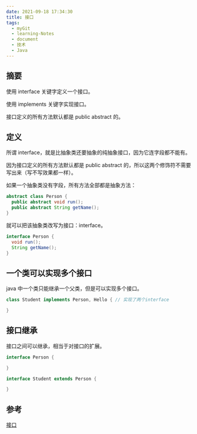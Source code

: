 ```yaml
---
date: 2021-09-18 17:34:30
title: 接口
tags:
  - myGit
  - learning-Notes
  - document
  - 技术
  - Java
---
```


## 摘要

使用 interface 关键字定义一个接口。

使用 implements 关键字实现接口。

接口定义的所有方法默认都是 public abstract 的。

## 定义

所谓 interface，就是比抽象类还要抽象的纯抽象接口，因为它连字段都不能有。

因为接口定义的所有方法默认都是 public abstract 的，所以这两个修饰符不需要写出来（写不写效果都一样）。

如果一个抽象类没有字段，所有方法全部都是抽象方法：

```java
abstract class Person {
  public abstract void run();
  public abstract String getName();
}
```

就可以把该抽象类改写为接口：interface。

```java
interface Person {
  void run();
  String getName();
}
```

## 一个类可以实现多个接口

java 中一个类只能继承一个父类，但是可以实现多个接口。

```java
class Student implements Person, Hello { // 实现了两个interface

}
```

## 接口继承

接口之间可以继承，相当于对接口的扩展。

```java
interface Person {

}

interface Student extends Person {

}
```

## 参考

[接口](https://www.liaoxuefeng.com/wiki/1252599548343744/1260456790454816)
